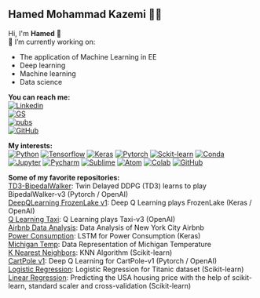 ## Hamed Mohammad Kazemi 👨‍💻
Hi, I'm **Hamed** 👋  
:dart: I’m currently working on:
- The application of Machine Learning in EE
- Deep learning
- Machine learning
- Data science
  
**You can reach me:**  
[![Linkedin](https://img.shields.io/badge/LinkedIn-0077B5?style=flat-square&logo=LinkedIn)](https://www.linkedin.com/in/hamedmokazemi/)  
[![GS](https://img.shields.io/badge/Google%20Scholar-black?style=flat-square&logo=Google%20Scholar)](https://scholar.google.com/citations?hl=en&user=NjtgLrwAAAAJ)  
[![pubs](https://img.shields.io/badge/Publons-336699?style=flat-square&logo=Publons)](https://publons.com/researcher/3963629/hamed-mohammad-kazemi/)  
[![GitHub](https://img.shields.io/badge/GitHub-100000?style=flat-square&logo=GitHub)](https://github.com/hamedmokazemi)  
  
  
  
**My interests:**  
[![Python](https://img.shields.io/badge/Python-3776AB?style=flat-square&logo=python&logoColor=white)](https://www.python.org/)   [![Tensorflow](https://img.shields.io/badge/TensorFlow-FF6F00?style=flat-square&logo=TensorFlow&logoColor=white)](https://www.tensorflow.org/)   [![Keras](https://img.shields.io/badge/Keras-D00000?style=flat-square&logo=Keras&logoColor=white)](https://keras.io/)   [![Pytorch](https://img.shields.io/badge/PyTorch-%23EE4C2C.svg)](https://pytorch.org/)   [![Sckit-learn](https://img.shields.io/badge/scikit_learn-F7931E?style=flat-square&logo=scikit-learn&logoColor=white)](https://scikit-learn.org/)   [![Conda](https://img.shields.io/badge/conda-342B029.svg?&style=flat-square&logo=anaconda&logoColor=white)](https://docs.conda.io/en/latest/)   [![Jupyter](https://img.shields.io/badge/Jupyter-F37626.svg?&style=flat-square&logo=Jupyter&logoColor=white)](https://jupyter.org/)      [![Pycharm](https://img.shields.io/badge/pycharm-143?style=flat-square&logo=pycharm&logoColor=black&color=black&labelColor=green)](https://www.jetbrains.com/pycharm/)      [![Sublime](https://img.shields.io/badge/sublime_text-%23575757.svg?&style=flat-square&logo=sublime-text&logoColor=important)](https://www.sublimetext.com/3)      [![Atom](https://img.shields.io/badge/Atom-66595C?style=flat-square&logo=Atom&logoColor=white)](https://atom.io/)      [![Colab](https://colab.research.google.com/assets/colab-badge.svg)](https://colab.research.google.com/notebooks/intro.ipynb?utm_source=scs-index)     [![GitHub](https://img.shields.io/badge/RASPBERRY%20PI-C51A4A.svg?&style=flat-square&logo=raspberry%20pi&logoColor=white)](https://www.raspberrypi.org/)      


**Some of my favorite repositories:**  
[TD3-BipedalWalker](https://github.com/hamedmokazemi/TD3-BipedalWalker): Twin Delayed DDPG (TD3) learns to play BipedalWalker-v3 (Pytorch / OpenAI)  
[DeepQLearning FrozenLake v1](https://github.com/hamedmokazemi/DeepQLearning_FrozenLake_1): Deep Q Learning plays FrozenLake (Keras / OpenAI)  
[Q Learning Taxi](https://github.com/hamedmokazemi/QLearning_Taxi): Q Learning plays Taxi-v3 (OpenAI)  
[Airbnb Data Analysis](https://github.com/hamedmokazemi/Airbnb_Data_Analysis): Data Analysis of New York City Airbnb  
[Power Consumption](https://github.com/hamedmokazemi/Power_Consumption): LSTM for Power Consumption (Keras)  
[Michigan Temp](https://github.com/hamedmokazemi/Michigan_Temp): Data Representation of Michigan Temperature  
[K Nearest Neighbors](https://github.com/hamedmokazemi/k_nearest_neighbors): KNN Algorithm (Scikit-learn)  
[CartPole v1](https://github.com/hamedmokazemi/CartPole-v1): Deep Q Learning for CartPole-v1 (Pytorch / OpenAI)  
[Logistic Regression](https://github.com/hamedmokazemi/LogisticRegression): Logistic Regression for Titanic dataset (Scikit-learn)  
[Linear Regression](https://github.com/hamedmokazemi/LinearRegression): Predicting the USA housing price with the help of scikit-learn, standard scaler and cross-validation   (Scikit-learn)    

